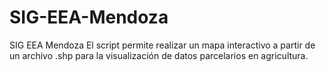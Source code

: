 # SIG-EEA-Mendoza
SIG EEA Mendoza
El script permite realizar un mapa interactivo a partir de un archivo .shp para la visualización de datos parcelarios en agricultura.
